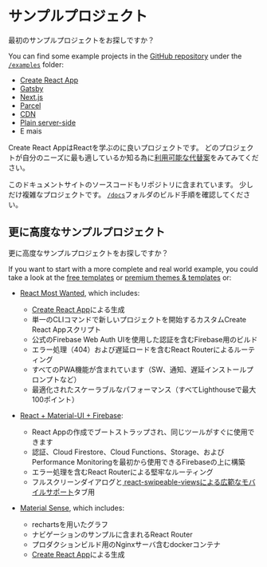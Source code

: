 # サンプルプロジェクト

<p class="description">最初のサンプルプロジェクトをお探しですか？</p>

You can find some example projects in the [GitHub repository](https://github.com/mui-org/material-ui) under the [`/examples`](https://github.com/mui-org/material-ui/tree/master/examples) folder:

- [Create React App](https://github.com/mui-org/material-ui/tree/master/examples/create-react-app)
- [Gatsby](https://github.com/mui-org/material-ui/tree/master/examples/gatsby)
- [Next.js](https://github.com/mui-org/material-ui/tree/master/examples/nextjs)
- [Parcel](https://github.com/mui-org/material-ui/tree/master/examples/parcel)
- [CDN](https://github.com/mui-org/material-ui/tree/master/examples/cdn)
- [Plain server-side](https://github.com/mui-org/material-ui/tree/master/examples/ssr)
- E mais

Create React AppはReactを学ぶのに良いプロジェクトです。 どのプロジェクトが自分のニーズに最も適しているか知る為に[利用可能な代替案](https://github.com/facebook/create-react-app/blob/master/README.md#popular-alternatives)をみてみてください。

このドキュメントサイトのソースコードもリポジトリに含まれています。 少しだけ複雑なプロジェクトです。 [`/docs`](https://github.com/mui-org/material-ui/tree/master/docs)フォルダのビルド手順を確認してください。

## 更に高度なサンプルプロジェクト

更に高度なサンプルプロジェクトをお探しですか？

If you want to start with a more complete and real world example, you could take a look at the [free templates](/getting-started/templates/) or [premium themes & templates](https://themes.material-ui.com/) or:

- [React Most Wanted](https://github.com/TarikHuber/react-most-wanted), which includes:
    
  - [Create React App](https://facebook.github.io/create-react-app/)による生成
  - 単一のCLIコマンドで新しいプロジェクトを開始するカスタムCreate React Appスクリプト
  - 公式のFirebase Web Auth UIを使用した認証を含むFirebase用のビルド
  - エラー処理（404）および遅延ロードを含むReact Routerによるルーティング
  - すべてのPWA機能が含まれています（SW、通知、遅延インストールプロンプトなど）
  - 最適化されたスケーラブルなパフォーマンス（すべてLighthouseで最大100ポイント）
- [React + Material-UI + Firebase](https://github.com/Phoqe/react-material-ui-firebase):
    
  - React Appの作成でブートストラップされ、同じツールがすぐに使用できます
  - 認証、Cloud Firestore、Cloud Functions、Storage、およびPerformance Monitoringを最初から使用できるFirebaseの上に構築
  - エラー処理を含むReact Routerによる堅牢なルーティング
  - フルスクリーンダイアログと[ react-swipeable-viewsによる広範なモバイルサポート](https://react-swipeable-views.com)タブ用
- [Material Sense](https://github.com/alexanmtz/material-sense), which includes:
    
  - rechartsを用いたグラフ
  - ナビゲーションのサンプルに含まれるReact Router
  - プロダクションビルド用のNginxサーバ含むdockerコンテナ
  - [Create React App](https://facebook.github.io/create-react-app/)による生成